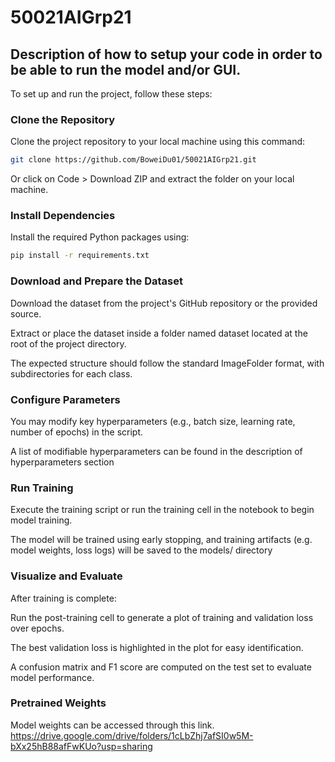 # 50021AIGrp21

## Description of how to setup your code in order to be able to run the model and/or GUI.
To set up and run the project, follow these steps:

### Clone the Repository
Clone the project repository to your local machine using this command:
```bash
git clone https://github.com/BoweiDu01/50021AIGrp21.git
```
Or click on Code > Download ZIP and extract the folder on your local machine.

### Install Dependencies
Install the required Python packages using:

```bash
pip install -r requirements.txt
```

### Download and Prepare the Dataset

Download the dataset from the project's GitHub repository or the provided source.

Extract or place the dataset inside a folder named dataset located at the root of the project directory.

The expected structure should follow the standard ImageFolder format, with subdirectories for each class.

### Configure Parameters 

You may modify key hyperparameters (e.g., batch size, learning rate, number of epochs) in the script. 

A list of modifiable hyperparameters can be found in the description of hyperparameters section

### Run Training

Execute the training script or run the training cell in the notebook to begin model training.

The model will be trained using early stopping, and training artifacts (e.g. model weights, loss logs) will be saved to the models/ directory
### Visualize and Evaluate

After training is complete:

Run the post-training cell to generate a plot of training and validation loss over epochs.

The best validation loss is highlighted in the plot for easy identification.

A confusion matrix and F1 score are computed on the test set to evaluate model performance.

### Pretrained Weights

Model weights can be accessed through this link. 
https://drive.google.com/drive/folders/1cLbZhj7afSI0w5M-bXx25hB88afFwKUo?usp=sharing
